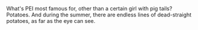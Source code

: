 What's PEI most famous for, other than a certain girl with pig tails? Potatoes. And during the summer, there are endless lines of dead-straight potatoes, as far as the eye can see. 